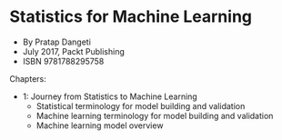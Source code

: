 # Statistics for Machine Learning

- By Pratap Dangeti
- July 2017, Packt Publishing
- ISBN 9781788295758

Chapters:

- 1: Journey from Statistics to Machine Learning
  - Statistical terminology for model building and validation
  - Machine learning terminology for model building and validation
  - Machine learning model overview